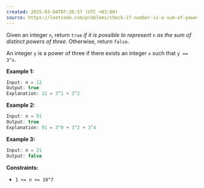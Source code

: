 ```yaml
---
created: 2025-03-04T07:26:57 (UTC +03:00)
source: https://leetcode.com/problems/check-if-number-is-a-sum-of-powers-of-three/description/?envType=daily-question&envId=2025-03-04
---
```

Given an integer `n`, return `true` _if it is possible to represent_ `n` _as the sum of distinct powers of three._ Otherwise, return `false`.

An integer `y` is a power of three if there exists an integer `x` such that `y == 3^x`.


**Example 1:**

``` Java
Input: n = 12
Output: true
Explanation: 12 = 3^1 + 3^2
```


**Example 2:**

``` Java
Input: n = 91
Output: true
Explanation: 91 = 3^0 + 3^2 + 3^4
```


**Example 3:**

``` Java
Input: n = 21
Output: false
```

**Constraints:**

-   `1 <= n <= 10^7`

